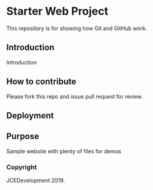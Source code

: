 # Starter Web Project

This repository is for showing how Git and GitHub work.

## Introduction
Introduction

## How to contribute
Please fork this repo and issue pull request for review.

## Deployment

## Purpose

Sample website with plenty of files for demos

### Copyright
JCEDevelopment 2019.